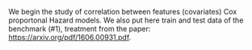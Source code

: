 We begin the study of correlation between features (covariates) Cox proportonal Hazard models.
We also put here train and test data of the benchmark (#1), treatment from the paper: https://arxiv.org/pdf/1606.00931.pdf.
